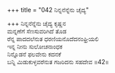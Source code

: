 +++
title = "042 ನಿನ್ನನೆನ್ನೆನು ಚೈದ್ಯ"

+++
ನಿನ್ನನೆನ್ನೆನು ಚೈದ್ಯ ಕೃಷ್ಣನ  
ಮನ್ನಣೆಗೆ ಸೆಣಸುವರಿಗಿದೆ ತೊಡ  
ರೆನ್ನ ಪಾದದಲೆನುತ ಧರಣಿಯನೊದೆದನಂಘ್ರಿಯಲಿ  
ಇನ್ನ ನೀನು ಸುಲೋಚನಾಂಧಕ   
ನಿನ್ನೊಡನೆ ಫಲವೇನು ಕದನಕೆ  
ಬನ್ನಿ ಮಿಡುಕುಳ್ಳವರೆನುತ ಗಜರಿದನು ಸಹದೇವ     ॥42॥